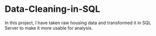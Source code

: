 # Data-Cleaning-in-SQL

In this project, I have taken raw housing data and transformed it in SQL Server to make it more usable for analysis.
